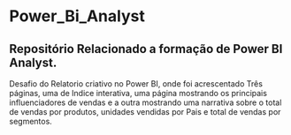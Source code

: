 # Power_Bi_Analyst
## Repositório Relacionado a formação de Power BI Analyst.
Desafio do Relatorio criativo no Power BI, onde foi acrescentado Três páginas, uma de Indice interativa, 
uma página mostrando os principais influenciadores de vendas e a outra mostrando uma narrativa sobre o total de vendas por produtos,
unidades vendidas por Pais e total de vendas por segmentos.
